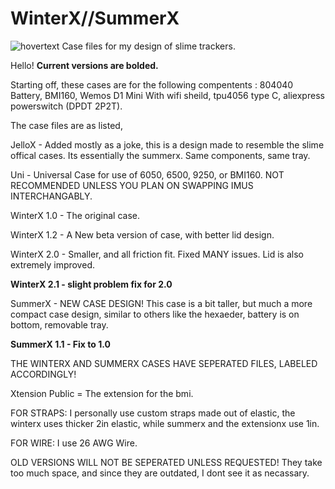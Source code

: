 # WinterX//SummerX
![hovertext](https://github.com/Reclusious/WinterX/blob/main/Images/displaycasespic.png)
Case files for my design of slime trackers.

Hello! **Current versions are bolded.**

Starting off, these cases are for the following compentents : 804040 Battery, BMI160, Wemos D1 Mini With wifi sheild, tpu4056 type C, aliexpress powerswitch (DPDT 2P2T). 

The case files are as listed,

JelloX - Added mostly as a joke, this is a design made to resemble the slime offical cases. Its essentially the summerx. Same components, same tray.

Uni - Universal Case for use of 6050, 6500, 9250, or BMI160. NOT RECOMMENDED UNLESS YOU PLAN ON SWAPPING IMUS INTERCHANGABLY.

WinterX 1.0 - The original case.

WinterX 1.2 - A New beta version of case, with better lid design.

WinterX 2.0 - Smaller, and all friction fit. Fixed MANY issues. Lid is also extremely improved.

**WinterX 2.1 - slight problem fix for 2.0**

SummerX - NEW CASE DESIGN! This case is a bit taller, but much a more compact case design, similar to others like the hexaeder, battery is on bottom, removable tray.

**SummerX 1.1 - Fix to 1.0**

THE WINTERX AND SUMMERX CASES HAVE SEPERATED FILES, LABELED ACCORDINGLY!

Xtension Public = The extension for the bmi.

FOR STRAPS: I personally use custom straps made out of elastic, the winterx uses thicker 2in elastic, while summerx and the extensionx use 1in. 

FOR WIRE: I use 26 AWG Wire.


OLD VERSIONS WILL NOT BE SEPERATED UNLESS REQUESTED! They take too much space, and since they are outdated, I dont see it as necassary.
